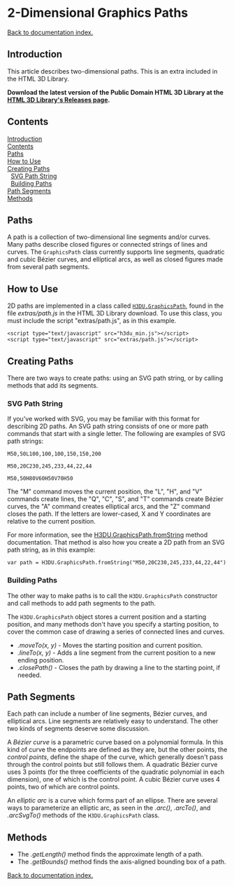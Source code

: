 # 2-Dimensional Graphics Paths

[Back to documentation index.](index.md)

## Introduction <a id=Introduction></a>

This article describes two-dimensional paths.  This is an extra included in the HTML 3D Library.

**Download the latest version of the Public Domain HTML 3D
Library at the [HTML 3D Library's Releases page](https://github.com/peteroupc/html3dutil/releases).**

## Contents <a id=Contents></a>

[Introduction](#Introduction)<br>[Contents](#Contents)<br>[Paths](#Paths)<br>[How to Use](#How_to_Use)<br>[Creating Paths](#Creating_Paths)<br>&nbsp;&nbsp;[SVG Path String](#SVG_Path_String)<br>&nbsp;&nbsp;[Building Paths](#Building_Paths)<br>[Path Segments](#Path_Segments)<br>[Methods](#Methods)<br>

## Paths <a id=Paths></a>

A path is a collection of two-dimensional line segments and/or curves.  Many paths describe
closed figures or connected strings of lines and curves. The `GraphicsPath` class
currently supports line segments, quadratic and cubic B&eacute;zier curves, and elliptical arcs,
as well as closed figures made from several path segments.

## How to Use <a id=How_to_Use></a>

2D paths are implemented in a class called <a href="H3DU.GraphicsPath.md">`H3DU.GraphicsPath`</a>, found in the file _extras/path.js_ in
the HTML 3D Library download.  To use this class, you must include the script "extras/path.js",
as in this example.

    <script type="text/javascript" src="h3du_min.js"></script>
    <script type="text/javascript" src="extras/path.js"></script>

## Creating Paths <a id=Creating_Paths></a>

There are two ways to create paths: using an SVG path string, or by calling methods that add
its segments.

### SVG Path String <a id=SVG_Path_String></a>

If you've worked with SVG, you may be familiar with this format for describing 2D paths.  An
SVG path string consists of one or more path commands that start with a single letter.
The following are examples of SVG path strings:

    M50,50L100,100,100,150,150,200

    M50,20C230,245,233,44,22,44

    M50,50H80V60H50V70H50

The "M" command moves the current position, the "L", "H", and "V" commands create
lines, the "Q", "C", "S", and "T" commands create B&eacute;zier curves, the "A" command
creates elliptical arcs, and the "Z" command closes the path. If the letters are
lower-cased, X and Y coordinates are relative to the current position.

For more information, see the <a href="H3DU.GraphicsPath.md#H3DU.GraphicsPath.fromString">H3DU.GraphicsPath.fromString</a> method documentation.
That method is also how you create a 2D path from an SVG path string, as in this
example:

    var path = H3DU.GraphicsPath.fromString("M50,20C230,245,233,44,22,44")

### Building Paths <a id=Building_Paths></a>

The other way to make paths is to call the `H3DU.GraphicsPath` constructor and call methods
to add path segments to the path.

The `H3DU.GraphicsPath` object stores a current position and a starting position, and many methods
don't have you specify a starting position, to cover the common case of drawing a series
of connected lines and curves.

* _.moveTo(x, y)_ - Moves the starting position and current position.
* _.lineTo(x, y)_ - Adds a line segment from the current position to a new ending position.
* _.closePath()_ - Closes the path by drawing a line to the starting point, if needed.

## Path Segments <a id=Path_Segments></a>

Each path can include a number of line segments, B&eacute;zier curves, and elliptical arcs.
Line segments are relatively easy to understand.  The other two kinds of segments
deserve some discussion.

A _B&eacute;zier curve_ is a parametric curve based on a polynomial formula.  In this kind of
curve the endpoints are defined as they are, but the other points, the _control points_, define
the shape of the curve, which generally doesn't pass through the control points but still
follows them.  A quadratic B&eacute;zier curve uses 3 points (for the three coefficients of the
quadratic polynomial in each dimension), one of which is the control point.  A cubic B&eacute;zier
curve uses 4 points, two of which are control points.

An _elliptic arc_ is a curve which forms part of an ellipse.  There are several ways to
parameterize an elliptic arc, as seen in the _.arc()_, _.arcTo()_, and _.arcSvgTo()_ methods
of the `H3DU.GraphicsPath` class.

## Methods <a id=Methods></a>

* The _.getLength()_ method finds the approximate length of a path.
* The _.getBounds()_ method finds the axis-aligned bounding box of a path.

[Back to documentation index.](index.md)
